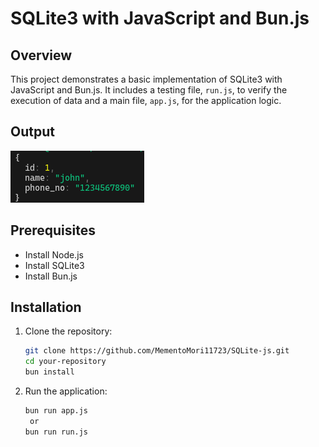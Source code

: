 # SQLite3 with JavaScript and Bun.js

## Overview

This project demonstrates a basic implementation of SQLite3 with JavaScript and Bun.js. It includes a testing file, `run.js`, to verify the execution of data and a main file, `app.js`, for the application logic.

## Output

![output](output.png)

## Prerequisites

- Install Node.js
- Install SQLite3
- Install Bun.js

## Installation

1. Clone the repository:

   ```bash
   git clone https://github.com/MementoMori11723/SQLite-js.git
   cd your-repository
   bun install
   ```

1. Run the application:

   ```bash
   bun run app.js
    or
   bun run run.js
   ```
